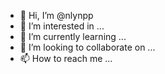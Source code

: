 - 👋 Hi, I’m @nlynpp
- 👀 I’m interested in ...
- 🌱 I’m currently learning ...
- 💞️ I’m looking to collaborate on ...
- 📫 How to reach me ...

<!---
nlynpp/nlynpp is a ✨ special ✨ repository because its `README.md` (this file) appears on your GitHub profile.
You can click the Preview link to take a look at your changes.
--->
